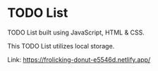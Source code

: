 # TODO List

TODO List built using JavaScript, HTML & CSS.

This TODO List utilizes local storage.

Link: https://frolicking-donut-e5546d.netlify.app/
